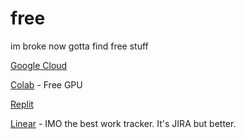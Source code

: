 # free
im broke now gotta find free stuff

[Google Cloud](https://cloud.google.com/free/docs/free-cloud-features#free-tier-usage-limits)

[Colab](https://colab.research.google.com/) - Free GPU

[Replit](https://replit.com/)

[Linear](https://linear.app/) - IMO the best work tracker. It's JIRA but better.
